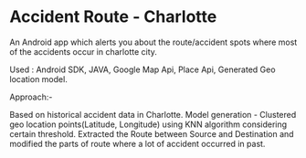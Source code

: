 # Accident Route - Charlotte
An Android app which alerts you about the route/accident spots where most of the accidents occur in charlotte city.

Used : Android SDK, JAVA, Google Map Api, Place Api, Generated Geo location model.

Approach:- 

Based on historical accident data in Charlotte.
Model generation - Clustered geo location points(Latitude, Longitude) using KNN algorithm considering certain threshold.
Extracted the Route between Source and Destination and modified the parts of route where a lot of accident occurred in past.
